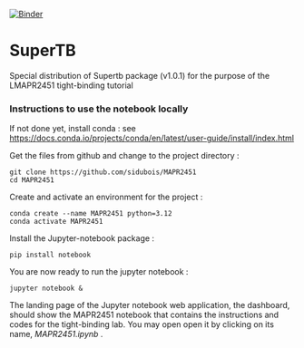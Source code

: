 [![Binder](https://mybinder.org/badge_logo.svg)](https://mybinder.org/v2/gh/sidubois/MAPR2451/master)

# SuperTB
Special distribution of Supertb package (v1.0.1) for the purpose of the LMAPR2451 tight-binding tutorial

### Instructions to use the notebook locally
If not done yet, install conda :
see https://docs.conda.io/projects/conda/en/latest/user-guide/install/index.html

Get the files from github and change to the project directory : 
```
git clone https://github.com/sidubois/MAPR2451
cd MAPR2451
```
Create and activate an environment for the project :
```
conda create --name MAPR2451 python=3.12
conda activate MAPR2451
```
Install the Jupyter-notebook package : 
```
pip install notebook
```
You are now ready to run the jupyter notebook :
```
jupyter notebook &
```
The landing page of the Jupyter notebook web application, the dashboard, should show the MAPR2451 notebook that contains the instructions and codes for the tight-binding lab. You may open open it by clicking on its name, *MAPR2451.ipynb* .
